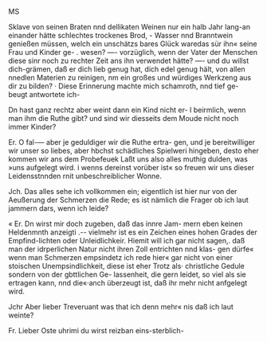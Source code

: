 MS

Sklave von seinen Braten nnd dellikaten Weinen nur ein
halb Jahr lang-an einander hätte schlechtes trockenes Brod, -
Wasser nnd Branntwein genießen müssen, welch ein unschätzs
bares Glück waredas sür ihn« seine Frau und Kinder ge-
. wesen? —- vorzüglich, wenn der Vater der Menschen diese
sinr noch zu rechter Zeit ans ihn verwendet hätte? —- und
du willst dich-grämen, daß er dich lieb genug hat, dich
edel genug hält, von allen nnedlen Materien zu reinigen,
nm ein großes und würdiges Werkzeng aus dir zu bilden?
· Diese Erinnerung machte mich schamroth, nnd tief ge-
beugt antwortete ich-

Dn hast ganz rechtz aber weint dann ein Kind nicht er- I
beirmlich, wenn man ihm die Ruthe gibt? und sind wir
diesseits dem Moude nicht noch immer Kinder?

Er. O fal-— aber je geduldiger wir die Ruthe ertra-
gen, und je bereitwilliger wir unser so liebes, aber hbchst
schädliches Spielweri hingeben, desto eher kommen wir ans
dem Probefeuek Laßt uns also alles muthig dulden, was
»uns aufgelegt wird. i wenns dereinst vorüber ist« so freuen
wir uns dieser Leidensstnnden rnit unbeschreiblicher Wonne.

Jch. Das alles sehe ich vollkommen ein; eigentlich ist
hier nur von der Aeußerung der Schmerzen die Rede; es
ist nämlich die Frager ob ich laut jammern dars, wenn
ich leide?

« Er. Dn wirst mir doch zugeben, daß das innre Jam-
mern eben keinen Heldenmnth anzeigti .-- vielmehr ist es
ein Zeichen eines hohen Grades der Empfind-lichten oder
Unleidlichkeir. Hiemit will ich gar nicht sagen,. daß man
der idrperlichen Natur nicht ihren Zoll entrichten nnd klas-
gen dürfe« wenn man Schmerzen empsindetz ich rede hier«
gar nicht von einer stoischen Unempsindlichkeit, diese ist eher
Trotz als· christliche Gedule sondern von der gbttlichen Ge-
lassenheit, die gern leidet, so viel als sie ertragen kann, nnd
die«·anch überzeugt ist, daß ihr mehr nicht anfgelegt wird.

Jchr Aber lieber Treveruant was that ich denn mehr«
nis daß ich laut weinte?

Fr. Lieber Oste uhrimi du wirst reizban eins-sterblich-

